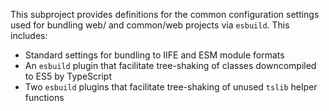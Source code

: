 This subproject provides definitions for the common configuration settings used for bundling
web/ and common/web projects via `esbuild`.  This includes:

- Standard settings for bundling to IIFE and ESM module formats
- An `esbuild` plugin that facilitate tree-shaking of classes downcompiled to ES5 by TypeScript
- Two `esbuild` plugins that facilitate tree-shaking of unused `tslib` helper functions